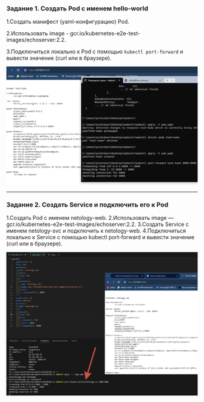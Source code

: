 ### Задание 1. Создать Pod с именем hello-world

1.Создать манифест (yaml-конфигурацию) Pod.  

2.Использовать image - gcr.io/kubernetes-e2e-test-images/echoserver:2.2.  

3.Подключиться локально к Pod с помощью `kubectl port-forward` и вывести значение (curl или в браузере).  


![alt text](/img/1.png)

------

### Задание 2. Создать Service и подключить его к Pod

1.Создать Pod с именем netology-web.
2.Использовать image — gcr.io/kubernetes-e2e-test-images/echoserver:2.2.
3.Создать Service с именем netology-svc и подключить к netology-web.
4.Подключиться локально к Service с помощью kubectl port-forward и вывести значение (curl или в браузере).

![alt text](/img/2.png)
